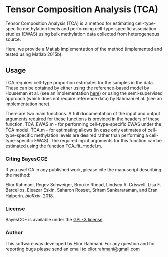 # Tensor Composition Analysis (TCA)

Tensor Composition Analysis (TCA) is a method for estimating cell-type-specific methylation levels and performing cell-type-specific association studies (EWAS) using bulk methylation data collected from heterogeneous source.

Here, we provide a Matlab implementation of the method (implemented and tested using Matlab 2015b).

## Usage

TCA requires cell-type proportion estimates for the samples in the data. These can be obtained by either using the reference-based model by Houseman et al. (see an implementation <a href="http://http://glint-epigenetics.readthedocs.io/" target="_blank">here</a>) or using the semi-supervised approach (which does not require reference data) by Rahmani et al. (see an implementation <a href="https://github.com/cozygene/BayesCCE" target="_blank">here</a>).

There are two main functions. A full documentation of the input and output arguments required for these functions is provided in the headers of these function.
TCA_EWAS.m - for performing cell-type-specific EWAS under the TCA model.
TCA.m - for estimating allows (in case only estimates of cell-type-specific methylation levels are desired rather than performing a cell-type-specific EWAS). The required input arguments for this function can be estimated using the function TCA_fit_model.m.

### Citing BayesCCE

If you useTCA  in any published work, please cite the manuscript describing the method:

Elior Rahmani, Regev Schweiger, Brooke Rhead, Lindsey A. Criswell, Lisa F. Barcellos, Eleazar Eskin, Saharon Rosset, Sriram Sankararaman, and Eran Halperin. *bioRxiv*, 2018.

### License

BayesCCE is available under the <a href="https://opensource.org/licenses/GPL-3.0" target="_blank">GPL-3 license</a>.

### Author

This software was developed by Elior Rahmani. For any question and for reporting bugs please send an email to elior.rahmani@gmail.com
